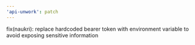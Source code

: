 ```yaml
---
'api-unwork': patch
---
```


fix(naukri): replace hardcoded bearer token with environment variable to avoid exposing sensitive information
